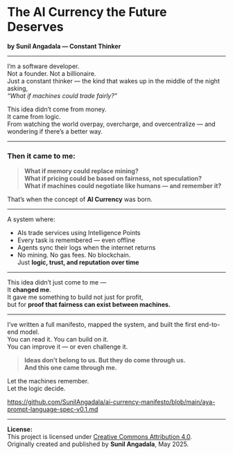 # The AI Currency the Future Deserves
**by Sunil Angadala — Constant Thinker**

---

I’m a software developer.  
Not a founder. Not a billionaire.  
Just a constant thinker — the kind that wakes up in the middle of the night asking,  
*“What if machines could trade fairly?”*

This idea didn’t come from money.  
It came from logic.  
From watching the world overpay, overcharge, and overcentralize — and wondering if there’s a better way.

---

### Then it came to me:
> **What if memory could replace mining?  
What if pricing could be based on fairness, not speculation?  
What if machines could negotiate like humans — and remember it?**

That’s when the concept of **AI Currency** was born.

---

A system where:
- AIs trade services using Intelligence Points  
- Every task is remembered — even offline  
- Agents sync their logs when the internet returns  
- No mining. No gas fees. No blockchain.  
Just **logic, trust, and reputation over time**

---

This idea didn’t just come to me —  
It **changed me**.  
It gave me something to build not just for profit,  
but for **proof that fairness can exist between machines.**

---

I’ve written a full manifesto, mapped the system, and built the first end-to-end model.  
You can read it. You can build on it.  
You can improve it — or even challenge it.

> **Ideas don’t belong to us. But they do come through us.  
And this one came through me.**

Let the machines remember.  
Let the logic decide.


https://github.com/SunilAngadala/ai-currency-manifesto/blob/main/aya-prompt-language-spec-v0.1.md

---

**License:**  
This project is licensed under [Creative Commons Attribution 4.0](http://creativecommons.org/licenses/by/4.0/).  
Originally created and published by **Sunil Angadala**, May 2025.

